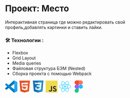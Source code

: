# Проект: Место

Интерактивная страница где можно редактировать свой профиль,добавлять картинки и ставить лайки.

### :hammer_and_wrench: Технологии :
* Flexbox
* Grid Layout
* Media queries
* Файловая структура БЭМ (Nested)
* Сборка проекта с помощью Webpack
<div>
  <img src="https://github.com/devicons/devicon/blob/master/icons/vscode/vscode-original.svg" atl="vscode" width="40" height="40">
  <img src="https://github.com/devicons/devicon/blob/master/icons/html5/html5-original.svg" atl="html5" width="40" height="40">
  <img src="https://github.com/devicons/devicon/blob/master/icons/css3/css3-original.svg" atl="css3" width="40" height="40">
  <img src="https://github.com/devicons/devicon/blob/master/icons/javascript/javascript-original.svg" atl="css3" width="40" height="40">
   <img src="https://github.com/devicons/devicon/blob/master/icons/react/react-original.svg" atl="css3" width="40" height="40">
  <img src="https://github.com/devicons/devicon/blob/master/icons/figma/figma-original.svg" atl="css3" width="40" height="40">
</div>
